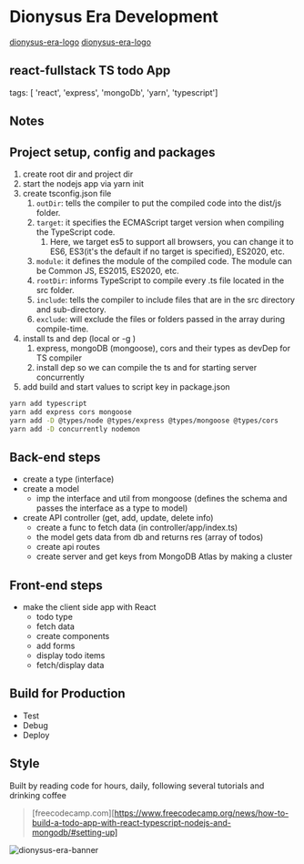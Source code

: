 
# Dionysus Era Development

[dionysus-era-logo](react-todo/todo-app/public/logo.png)
[dionysus-era-logo](react-todo/todo-app/public/img/android-chrome-512x512.png)

## react-fullstack TS todo App

tags: [ 'react', 'express', 'mongoDb', 'yarn', 'typescript']

## Notes

## Project setup, config and packages

1. create root dir and project dir
2. start the nodejs app via yarn init
3. create tsconfig.json file
   1. `outDir`: tells the compiler to put the compiled code into the dist/js folder.
   2. `target`: it specifies the ECMAScript target version when compiling the TypeScript code.
      1. Here, we target es5 to support all browsers, you can change it to ES6, ES3(it's the default if no target is specified), ES2020, etc.
   3. `module`: it defines the module of the compiled code. The module can be Common JS, ES2015, ES2020, etc.
   4. `rootDir`: informs TypeScript to compile every .ts file located in the src folder.
   5. `include`: tells the compiler to include files that are in the src directory and sub-directory.
   6. `exclude`: will exclude the files or folders passed in the array during compile-time.
4. install ts and dep (local or -g )
   1. express, mongoDB (mongoose), cors and their types as devDep for TS compiler
   2. install dep so we can compile the ts and for starting server concurrently
5. add build and start values to script key in package.json

```bash
yarn add typescript
yarn add express cors mongoose
yarn add -D @types/node @types/express @types/mongoose @types/cors
yarn add -D concurrently nodemon
```

## Back-end steps

- create a type (interface)
- create a model
  - imp the interface and util from mongoose (defines the schema and passes the interface as a type to model)
- create API controller (get, add, update, delete info)
  - create a func to fetch data (in controller/app/index.ts)
  - the model gets data from db and returns res (array of todos)
  - create api routes
  - create server and get keys from MongoDB Atlas by making a cluster

## Front-end steps

- make the client side app with React
  - todo type
  - fetch data
  - create components
  - add forms
  - display todo items
  - fetch/display data

## Build for Production

- Test
- Debug
- Deploy

## Style

Built by reading code for hours, daily, following several tutorials and drinking coffee

> [freecodecamp.com][https://www.freecodecamp.org/news/how-to-build-a-todo-app-with-react-typescript-nodejs-and-mongodb/#setting-up]

![dionysus-era-banner](todo-app/public/logo.png)
